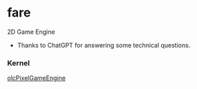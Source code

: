 # fare

2D Game Engine

- Thanks to ChatGPT for answering some technical questions.

### Kernel

[olcPixelGameEngine](https://github.com/OneLoneCoder/olcPixelGameEngine)